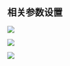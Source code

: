 ## 相关参数设置

![](https://youpaiyun.zongqilive.cn/image/20200608191415.png)

![](https://youpaiyun.zongqilive.cn/image/20200608191455.png)

![](https://youpaiyun.zongqilive.cn/image/20200608191511.png)











